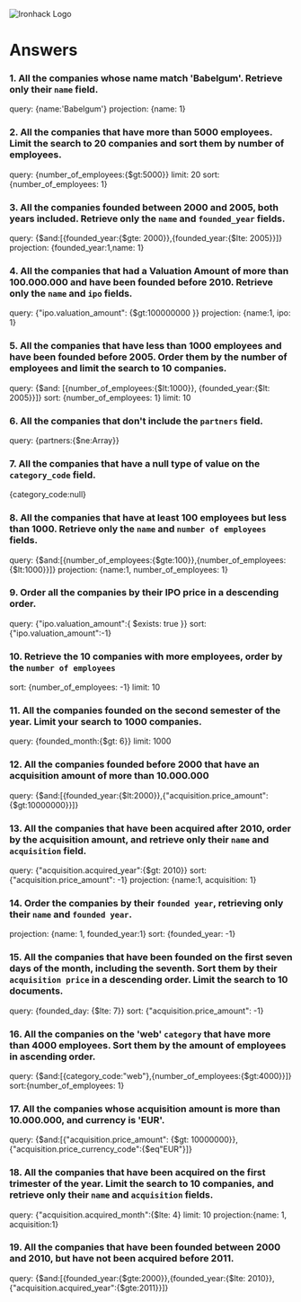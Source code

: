 ![Ironhack Logo](https://i.imgur.com/1QgrNNw.png)

# Answers
<!--
query: /You should copy/paste the query in here/
projection: /You should copy/paste the projection in here/
sort: /You should copy/paste the sort in here/
skip: /You should copy/paste the skip in here/
limit: /You should copy/paste the limit in here/-->

### 1. All the companies whose name match 'Babelgum'. Retrieve only their `name` field.

<!--Your Code Goes Here-->
query: {name:'Babelgum'} 
projection: {name: 1}

### 2. All the companies that have more than 5000 employees. Limit the search to 20 companies and sort them by **number of employees**.
 
<!-- Your Code Goes Here -->
query: {number_of_employees:{$gt:5000}}
limit: 20
sort: {number_of_employees: 1}


### 3. All the companies founded between 2000 and 2005, both years included. Retrieve only the `name` and `founded_year` fields.

<!-- Your Code Goes Here -->
query: {$and:[{founded_year:{$gte: 2000}},{founded_year:{$lte: 2005}}]}
projection: {founded_year:1,name: 1}



### 4. All the companies that had a Valuation Amount of more than 100.000.000 and have been founded before 2010. Retrieve only the `name` and `ipo` fields.

<!-- Your Code Goes Here -->
query: {"ipo.valuation_amount": {$gt:100000000 }}
projection: {name:1, ipo: 1}

### 5. All the companies that have less than 1000 employees and have been founded before 2005. Order them by the number of employees and limit the search to 10 companies.

<!-- Your Code Goes Here -->
query: {$and: [{number_of_employees:{$lt:1000}}, {founded_year:{$lt: 2005}}]}
sort: {number_of_employees: 1}
limit: 10

### 6. All the companies that don't include the `partners` field.

<!-- Your Code Goes Here -->
query: {partners:{$ne:Array}}

### 7. All the companies that have a null type of value on the `category_code` field.

<!-- Your Code Goes Here -->
{category_code:null}

### 8. All the companies that have at least 100 employees but less than 1000. Retrieve only the `name` and `number of employees` fields.

<!-- Your Code Goes Here -->
query: {$and:[{number_of_employees:{$gte:100}},{number_of_employees:{$lt:1000}}]}
projection: {name:1, number_of_employees: 1}

### 9. Order all the companies by their IPO price in a descending order.

<!-- Your Code Goes Here -->
query: {"ipo.valuation_amount":{ $exists: true }}
sort: {"ipo.valuation_amount":-1}

### 10. Retrieve the 10 companies with more employees, order by the `number of employees`

<!-- Your Code Goes Here -->
sort: {number_of_employees: -1}
limit: 10

### 11. All the companies founded on the second semester of the year. Limit your search to 1000 companies.
query: {founded_month:{$gt: 6}}
limit: 1000

<!-- Your Code Goes Here -->

### 12. All the companies founded before 2000 that have an acquisition amount of more than 10.000.000

<!-- Your Code Goes Here -->
query: {$and:[{founded_year:{$lt:2000}},{"acquisition.price_amount":{$gt:10000000}}]}

### 13. All the companies that have been acquired after 2010, order by the acquisition amount, and retrieve only their `name` and `acquisition` field.

<!-- Your Code Goes Here -->
query: {"acquisition.acquired_year":{$gt: 2010}}
sort: {"acquisition.price_amount": -1}
projection: {name:1, acquisition: 1}

### 14. Order the companies by their `founded year`, retrieving only their `name` and `founded year`.

<!-- Your Code Goes Here -->
projection: {name: 1, founded_year:1}
sort: {founded_year: -1}

### 15. All the companies that have been founded on the first seven days of the month, including the seventh. Sort them by their `acquisition price` in a descending order. Limit the search to 10 documents.

<!-- Your Code Goes Here -->
query: {founded_day: {$lte: 7}}
sort: {"acquisition.price_amount": -1}

### 16. All the companies on the 'web' `category` that have more than 4000 employees. Sort them by the amount of employees in ascending order.

<!-- Your Code Goes Here -->
query: {$and:[{category_code:"web"},{number_of_employees:{$gt:4000}}]}
sort:{number_of_employees: 1}

### 17. All the companies whose acquisition amount is more than 10.000.000, and currency is 'EUR'.

<!-- Your Code Goes Here -->

query: {$and:[{"acquisition.price_amount": {$gt: 10000000}}, {"acquisition.price_currency_code":{$eq"EUR"}]}


### 18. All the companies that have been acquired on the first trimester of the year. Limit the search to 10 companies, and retrieve only their `name` and `acquisition` fields.

<!-- Your Code Goes Here -->
query: {"acquisition.acquired_month":{$lte: 4}
limit: 10
projection:{name: 1, acquisition:1}

### 19. All the companies that have been founded between 2000 and 2010, but have not been acquired before 2011.

<!-- Your Code Goes Here -->
query: {$and:[{founded_year:{$gte:2000}},{founded_year:{$lte: 2010}}, {"acquisition.acquired_year":{$gte:2011}}]}
